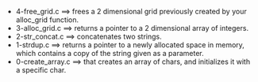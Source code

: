 - 4-free_grid.c ==>	 frees a 2 dimensional grid previously created by your alloc_grid function.
- 3-alloc_grid.c ==>	 returns a pointer to a 2 dimensional array of integers.
- 2-str_concat.c ==>	 concatenates two strings.
- 1-strdup.c ==>	 returns a pointer to a newly allocated space in memory, which contains a copy of the string given as a parameter.
- 0-create_array.c ==>	 that creates an array of chars, and initializes it with a specific char.
